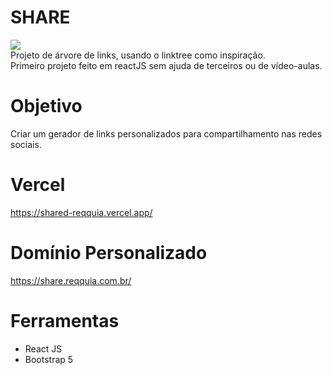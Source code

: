 # SHARE

<img src="https://reqquia.com.br/cdn/images/logo2.png" /> <br>
Projeto de árvore de links, usando o linktree como inspiração. <br>
Primeiro projeto feito em reactJS sem ajuda de terceiros ou de vídeo-aulas.

# Objetivo
Criar um gerador de links personalizados para compartilhamento nas redes sociais.

# Vercel
https://shared-reqquia.vercel.app/ <br>

# Domínio Personalizado
https://share.reqquia.com.br/

# Ferramentas
- React JS
- Bootstrap 5
